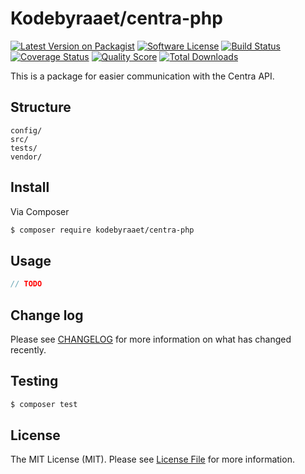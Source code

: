 # Kodebyraaet/centra-php

[![Latest Version on Packagist][ico-version]][link-packagist]
[![Software License][ico-license]](LICENSE.md)
[![Build Status][ico-travis]][link-travis]
[![Coverage Status][ico-scrutinizer]][link-scrutinizer]
[![Quality Score][ico-code-quality]][link-code-quality]
[![Total Downloads][ico-downloads]][link-downloads]

This is a package for easier communication with the Centra API.

## Structure

```     
config/
src/
tests/
vendor/
```

## Install

Via Composer

``` bash
$ composer require kodebyraaet/centra-php
```

## Usage

``` php
// TODO
```

## Change log

Please see [CHANGELOG](CHANGELOG.md) for more information on what has changed recently.

## Testing

``` bash
$ composer test
```

## License

The MIT License (MIT). Please see [License File](LICENSE.md) for more information.

[ico-version]: https://img.shields.io/packagist/v/kodebyraaet/centra-php.svg?style=flat-square
[ico-license]: https://img.shields.io/badge/license-MIT-brightgreen.svg?style=flat-square
[ico-travis]: https://img.shields.io/travis/kodebyraaet/centra-php/master.svg?style=flat-square
[ico-scrutinizer]: https://img.shields.io/scrutinizer/coverage/g/kodebyraaet/centra-php.svg?style=flat-square
[ico-code-quality]: https://img.shields.io/scrutinizer/g/kodebyraaet/centra-php.svg?style=flat-square
[ico-downloads]: https://img.shields.io/packagist/dt/kodebyraaet/centra-php.svg?style=flat-square

[link-packagist]: https://packagist.org/packages/kodebyraaet/centra-php
[link-travis]: https://travis-ci.org/kodebyraaet/centra-php
[link-scrutinizer]: https://scrutinizer-ci.com/g/kodebyraaet/centra-php/code-structure
[link-code-quality]: https://scrutinizer-ci.com/g/kodebyraaet/centra-php
[link-downloads]: https://packagist.org/packages/kodebyraaet/centra-php

